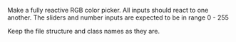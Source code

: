 Make a fully reactive RGB color picker.
All inputs should react to one another.
The sliders and number inputs are expected to be in range 0 - 255

Keep the file structure and class names as they are.
